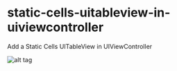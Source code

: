 static-cells-uitableview-in-uiviewcontroller
============================================

Add a Static Cells UITableView in UIViewController

![alt tag](https://cloud.githubusercontent.com/assets/5343215/5563226/9e49d6de-8e9d-11e4-891d-c145b34a5e06.png)
